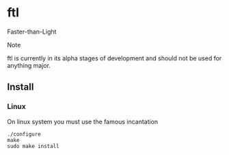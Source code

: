 # ftl
Faster-than-Light    

> [!NOTE]  
> ftl is currently in its alpha stages of development and should not be used for anything major.  

## Install
### Linux
On linux system you must use the famous incantation
```
./configure
make
sudo make install
```
